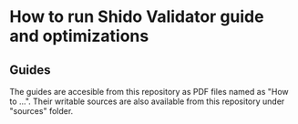 # How to run Shido Validator guide and optimizations
## Guides
The guides are accesible from this repository as PDF files named as "How to ...".
Their writable sources are also available from this repository under "sources" folder.




